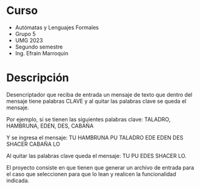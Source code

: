 
# Curso

- Autómatas y Lenguajes Formales
- Grupo 5
- UMG 2023
- Segundo semestre
- Ing. Efrain Marroquin

# Descripción

Desencriptador que reciba de entrada un mensaje de texto
que dentro del mensaje tiene palabras CLAVE y al quitar
las palabras clave se queda el mensaje.

Por ejemplo, si se tienen las siguientes palabras clave:
TALADRO, HAMBRUNA, EDEN, DES, CABAÑA

Y se ingresa el mensaje:
TU HAMBRUNA PU TALADRO EDE EDEN DES SHACER CABAÑA LO

Al quitar las palabras clave queda el mensaje:
TU PU EDES SHACER LO.

El proyecto consiste en que tienen que generar un archivo de entrada para el caso
que seleccionen para que lo lean y realicen la funcionalidad indicada.
